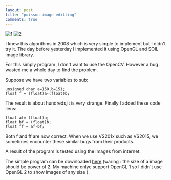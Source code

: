 ```yaml
---
layout: post
title: "poisson image editting"
comments: true
---
```


![1](http://hwdong.com/prog_images/1.jpg)  ![2](http://hwdong.com/prog_images/2.jpg)

I knew this algorithms in 2008 which is very simple to implement but I didn't try it. The day before yesterday I implemented it using OpenGL and SOIL image library.
<!--more--> 
For this simply program ,I don't want to use the OpenCV. However a bug wasted me a whole day to find the problem.

Suppose we have two variables to sub:

```
unsigned char a=150,b=151;
float f = (float)a-(float)b; 
```

The result is about hundreds,it is very strange.
Finally I added these code liens:

```
float af= (float)a; 
float bf = (float)b; 
float ff = af-bf;
```

Both f and ff are now correct. When we use VS201x such as VS2015, we sometimes encounter these similar bugs from their products.  

A  result of the program is tested using the images from internet.

The simple program can be downloaded [here](http://hwdong.com/prog_images/DPIE.zip) (waring : the size of a image should be power of 2. 
My machine onlye support OpenGL 1 so I didn't use OpenGL 2 to show images of any size ). 

